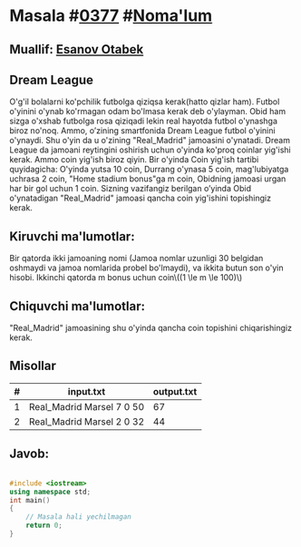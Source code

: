 
<h1>Masala #<a href="https://robocontest.uz/tasks/0377">0377</a> #<a href="https://robocontest.uz/tasks?category=1">Noma'lum</a></h1>
<h2> Muallif: <a href="https://robocontest.uz/profile/esanovotabek">Esanov Otabek</a></h2>
<h2>Dream League</h2>
<p>O'g'il bolalarni ko'pchilik futbolga qiziqsa kerak(hatto qizlar ham). Futbol o'yinini o'ynab ko'rmagan odam bo'lmasa kerak deb o'ylayman. Obid ham sizga o'xshab futbolga rosa qiziqadi lekin real hayotda futbol o'ynashga biroz no'noq. Ammo, o’zining smartfonida Dream League futbol o'yinini o'ynaydi. Shu o'yin da u o'zining "Real_Madrid" jamoasini o'ynatadi. Dream League da jamoani reytingini oshirish uchun o'yinda ko'proq coinlar yig'ishi kerak. Ammo coin yig'ish biroz qiyin. Bir o'yinda Coin yig'ish tartibi quyidagicha: O'yinda yutsa 10 coin, Durrang o'ynasa 5 coin, mag'lubiyatga uchrasa 2 coin, "Home stadium bonus"ga m coin, Obidning jamoasi urgan har bir gol uchun 1 coin. Sizning vazifangiz berilgan o’yinda Obid o'ynatadigan "Real_Madrid" jamoasi qancha coin yig'ishini topishingiz kerak.</p>
<h2>Kiruvchi ma'lumotlar:</h2>
<p>Bir qatorda ikki jamoaning nomi (Jamoa nomlar uzunligi 30 belgidan oshmaydi va jamoa nomlarida probel bo'lmaydi), va ikkita butun son o'yin hisobi. Ikkinchi qatorda m bonus uchun coin\((1 \le m \le 100)\)</p>
<h2>Chiquvchi ma'lumotlar:</h2>
<p>"Real_Madrid" jamoasining shu o'yinda qancha coin topishini chiqarishingiz kerak.</p>
<h2>Misollar</h2>
<table>
    <thead>
        <tr>
            <th>#</th>
            <th>input.txt</th>
            <th>output.txt</th>
        </tr>
    </thead>
    <tbody>
            <tr>
                <td>1</td>
                <td>Real_Madrid Marsel 7 0
50</td>
                <td>67</td>
            </tr>
            <tr>
                <td>2</td>
                <td>Real_Madrid Marsel 2 0
32</td>
                <td>44</td>
            </tr>
    </tbody>
    </table>
    
<h2>Javob:</h2>

######
```cpp
#include <iostream>
using namespace std;
int main()
{
    // Masala hali yechilmagan
    return 0;
}
```
